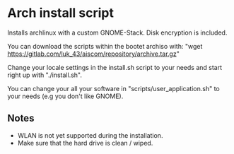 # Arch install script
Installs archlinux with a custom GNOME-Stack.
Disk encryption is included.

You can download the scripts within the bootet archiso with:
"wget https://gitlab.com/luk_43/aiscom/repository/archive.tar.gz"

Change your locale settings in the install.sh script to your needs
and start right up with "./install.sh".

You can change your all your software in "scripts/user_application.sh" to your needs (e.g you don't like GNOME).

## Notes
* WLAN is not yet supported during the installation.
* Make sure that the hard drive is clean / wiped.
